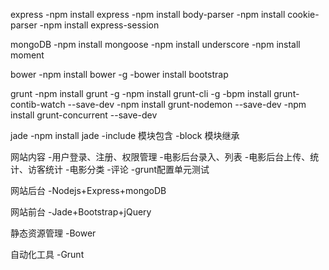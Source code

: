express
 -npm install express
 -npm install body-parser
 -npm install cookie-parser 
 -npm install express-session

mongoDB
 -npm install mongoose
 -npm install underscore
 -npm install moment

bower
 -npm install bower -g
 -bower install bootstrap

grunt
 -npm install grunt -g 
 -npm install grunt-cli -g
 -bpm install grunt-contib-watch --save-dev
 -npm install grunt-nodemon --save-dev
 -npm install grunt-concurrent --save-dev

jade 
 -npm install jade 
 -include  模块包含
 -block    模块继承


网站内容
    -用户登录、注册、权限管理
    -电影后台录入、列表
    -电影后台上传、统计、访客统计
    -电影分类
    -评论
    -grunt配置单元测试


网站后台
    -Nodejs+Express+mongoDB

网站前台
    -Jade+Bootstrap+jQuery

静态资源管理
    -Bower

自动化工具
    -Grunt
